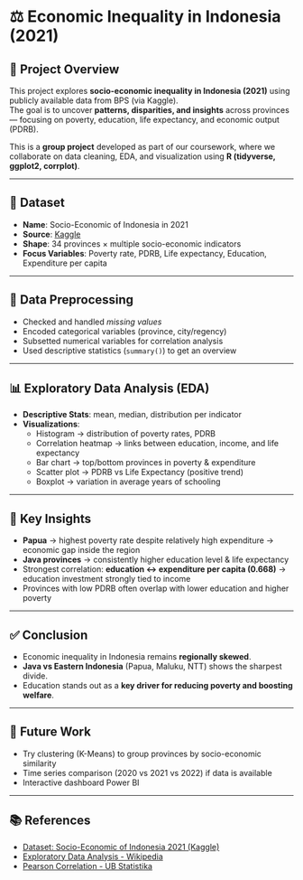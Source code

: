 # ⚖️ Economic Inequality in Indonesia (2021)

## 📌 Project Overview   
This project explores **socio-economic inequality in Indonesia (2021)** using publicly available data from BPS (via Kaggle).  
The goal is to uncover **patterns, disparities, and insights** across provinces — focusing on poverty, education, life expectancy, and economic output (PDRB).  

This is a **group project** developed as part of our coursework, where we collaborate on data cleaning, EDA, and visualization using **R (tidyverse, ggplot2, corrplot)**.

---

## 📂 Dataset  
- **Name**: Socio-Economic of Indonesia in 2021  
- **Source**: [Kaggle](https://www.kaggle.com/datasets/dannytheodore/socio-economic-of-indonesia-in-2021?resource=download)  
- **Shape**: 34 provinces × multiple socio-economic indicators  
- **Focus Variables**: Poverty rate, PDRB, Life expectancy, Education, Expenditure per capita  

---

## 🧼 Data Preprocessing  
- Checked and handled *missing values*  
- Encoded categorical variables (province, city/regency)  
- Subsetted numerical variables for correlation analysis  
- Used descriptive statistics (`summary()`) to get an overview  

---

## 📊 Exploratory Data Analysis (EDA)  
- **Descriptive Stats**: mean, median, distribution per indicator  
- **Visualizations**:  
  - Histogram → distribution of poverty rates, PDRB  
  - Correlation heatmap → links between education, income, and life expectancy  
  - Bar chart → top/bottom provinces in poverty & expenditure  
  - Scatter plot → PDRB vs Life Expectancy (positive trend)  
  - Boxplot → variation in average years of schooling  

---

## 🔎 Key Insights  
- **Papua** → highest poverty rate despite relatively high expenditure → economic gap inside the region  
- **Java provinces** → consistently higher education level & life expectancy  
- Strongest correlation: **education ↔ expenditure per capita (0.668)** → education investment strongly tied to income  
- Provinces with low PDRB often overlap with lower education and higher poverty  

---

## ✅ Conclusion  
- Economic inequality in Indonesia remains **regionally skewed**.  
- **Java vs Eastern Indonesia** (Papua, Maluku, NTT) shows the sharpest divide.  
- Education stands out as a **key driver for reducing poverty and boosting welfare**.  

---

## 🚀 Future Work  
- Try clustering (K-Means) to group provinces by socio-economic similarity  
- Time series comparison (2020 vs 2021 vs 2022) if data is available  
- Interactive dashboard Power BI  

---

## 📚 References  
- [Dataset: Socio-Economic of Indonesia 2021 (Kaggle)](https://www.kaggle.com/datasets/dannytheodore/socio-economic-of-indonesia-in-2021?resource=download)  
- [Exploratory Data Analysis - Wikipedia](https://en.wikipedia.org/wiki/Exploratory_data_analysis)  
- [Pearson Correlation - UB Statistika](https://ss.mipa.ub.ac.id/korelasi-pearson/)  

